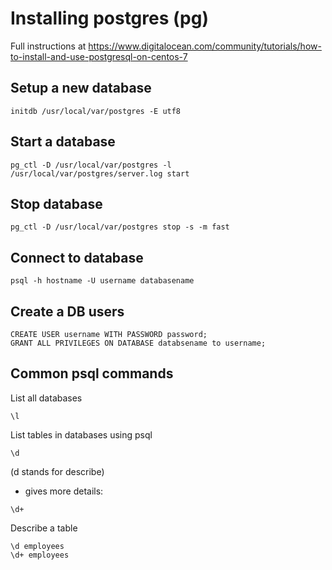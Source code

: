 # Installing postgres (pg)
Full instructions at https://www.digitalocean.com/community/tutorials/how-to-install-and-use-postgresql-on-centos-7

## Setup a new database
```
initdb /usr/local/var/postgres -E utf8
```

##  Start a database
```
pg_ctl -D /usr/local/var/postgres -l /usr/local/var/postgres/server.log start
```

## Stop database
```
pg_ctl -D /usr/local/var/postgres stop -s -m fast
```

## Connect to database
```
psql -h hostname -U username databasename
```


## Create a DB users
```
CREATE USER username WITH PASSWORD password;
GRANT ALL PRIVILEGES ON DATABASE databsename to username;
```

## Common psql commands

List all databases
```
\l
```

List tables in databases using psql
```
\d
```
(d stands for describe)

+ gives more details:
```
\d+
```


Describe a table
```
\d employees
\d+ employees
```